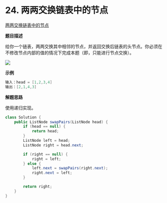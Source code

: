 # 24. 两两交换链表中的节点

[两两交换链表中的节点](https://leetcode.cn/problems/swap-nodes-in-pairs/)

**题目描述**

给你一个链表，两两交换其中相邻的节点，并返回交换后链表的头节点。你必须在不修改节点内部的值的情况下完成本题（即，只能进行节点交换）。

![](http://img.topjavaer.cn/img/swap_ex1.jpg)

**示例**

```java
输入：head = [1,2,3,4]
输出：[2,1,4,3]
```

**解题思路**

使用递归实现。

```java
class Solution {
    public ListNode swapPairs(ListNode head) {
        if (head == null) {
            return head;
        }
        ListNode left = head;
        ListNode right = head.next;

        if (right == null) {
            right = left;
        } else {
            left.next = swapPairs(right.next);
            right.next = left;
        }

        return right;
    }
}
```

